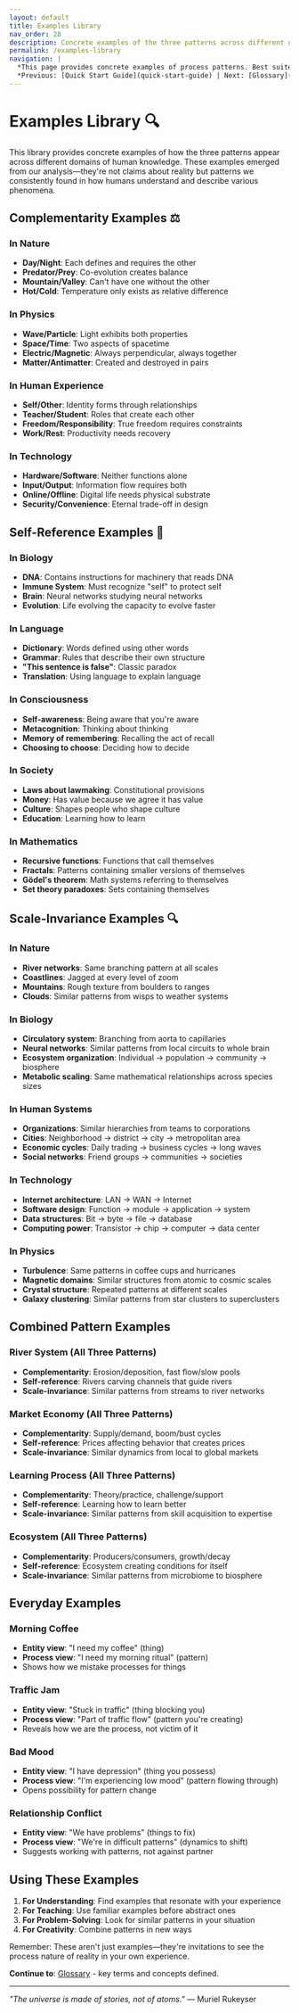 ```yaml
---
layout: default
title: Examples Library
nav_order: 28
description: Concrete examples of the three patterns across different domains
permalink: /examples-library
navigation: |
  *This page provides concrete examples of process patterns. Best suited for practical understanding.*  
  *Previous: [Quick Start Guide](quick-start-guide) | Next: [Glossary](glossary)*
---
```


# Examples Library 🔍

This library provides concrete examples of how the three patterns appear across different domains of human knowledge. These examples emerged from our analysis—they're not claims about reality but patterns we consistently found in how humans understand and describe various phenomena.

## Complementarity Examples ⚖️

### In Nature
- **Day/Night**: Each defines and requires the other
- **Predator/Prey**: Co-evolution creates balance
- **Mountain/Valley**: Can't have one without the other
- **Hot/Cold**: Temperature only exists as relative difference

### In Physics
- **Wave/Particle**: Light exhibits both properties
- **Space/Time**: Two aspects of spacetime
- **Electric/Magnetic**: Always perpendicular, always together
- **Matter/Antimatter**: Created and destroyed in pairs

### In Human Experience
- **Self/Other**: Identity forms through relationships
- **Teacher/Student**: Roles that create each other
- **Freedom/Responsibility**: True freedom requires constraints
- **Work/Rest**: Productivity needs recovery

### In Technology
- **Hardware/Software**: Neither functions alone
- **Input/Output**: Information flow requires both
- **Online/Offline**: Digital life needs physical substrate
- **Security/Convenience**: Eternal trade-off in design

## Self-Reference Examples 🔄

### In Biology
- **DNA**: Contains instructions for machinery that reads DNA
- **Immune System**: Must recognize "self" to protect self
- **Brain**: Neural networks studying neural networks
- **Evolution**: Life evolving the capacity to evolve faster

### In Language
- **Dictionary**: Words defined using other words
- **Grammar**: Rules that describe their own structure
- **"This sentence is false"**: Classic paradox
- **Translation**: Using language to explain language

### In Consciousness
- **Self-awareness**: Being aware that you're aware
- **Metacognition**: Thinking about thinking
- **Memory of remembering**: Recalling the act of recall
- **Choosing to choose**: Deciding how to decide

### In Society
- **Laws about lawmaking**: Constitutional provisions
- **Money**: Has value because we agree it has value
- **Culture**: Shapes people who shape culture
- **Education**: Learning how to learn

### In Mathematics
- **Recursive functions**: Functions that call themselves
- **Fractals**: Patterns containing smaller versions of themselves
- **Gödel's theorem**: Math systems referring to themselves
- **Set theory paradoxes**: Sets containing themselves

## Scale-Invariance Examples 🔍

### In Nature
- **River networks**: Same branching pattern at all scales
- **Coastlines**: Jagged at every level of zoom
- **Mountains**: Rough texture from boulders to ranges
- **Clouds**: Similar patterns from wisps to weather systems

### In Biology
- **Circulatory system**: Branching from aorta to capillaries
- **Neural networks**: Similar patterns from local circuits to whole brain
- **Ecosystem organization**: Individual → population → community → biosphere
- **Metabolic scaling**: Same mathematical relationships across species sizes

### In Human Systems
- **Organizations**: Similar hierarchies from teams to corporations
- **Cities**: Neighborhood → district → city → metropolitan area
- **Economic cycles**: Daily trading → business cycles → long waves
- **Social networks**: Friend groups → communities → societies

### In Technology
- **Internet architecture**: LAN → WAN → Internet
- **Software design**: Function → module → application → system
- **Data structures**: Bit → byte → file → database
- **Computing power**: Transistor → chip → computer → data center

### In Physics
- **Turbulence**: Same patterns in coffee cups and hurricanes
- **Magnetic domains**: Similar structures from atomic to cosmic scales
- **Crystal structure**: Repeated patterns at different scales
- **Galaxy clustering**: Similar patterns from star clusters to superclusters

## Combined Pattern Examples

### River System (All Three Patterns)
- **Complementarity**: Erosion/deposition, fast flow/slow pools
- **Self-reference**: Rivers carving channels that guide rivers
- **Scale-invariance**: Similar patterns from streams to river networks

### Market Economy (All Three Patterns)
- **Complementarity**: Supply/demand, boom/bust cycles
- **Self-reference**: Prices affecting behavior that creates prices
- **Scale-invariance**: Similar dynamics from local to global markets

### Learning Process (All Three Patterns)
- **Complementarity**: Theory/practice, challenge/support
- **Self-reference**: Learning how to learn better
- **Scale-invariance**: Similar patterns from skill acquisition to expertise

### Ecosystem (All Three Patterns)
- **Complementarity**: Producers/consumers, growth/decay
- **Self-reference**: Ecosystem creating conditions for itself
- **Scale-invariance**: Similar patterns from microbiome to biosphere

## Everyday Examples

### Morning Coffee
- **Entity view**: "I need my coffee" (thing)
- **Process view**: "I need my morning ritual" (pattern)
- Shows how we mistake processes for things

### Traffic Jam
- **Entity view**: "Stuck in traffic" (thing blocking you)
- **Process view**: "Part of traffic flow" (pattern you're creating)
- Reveals how we are the process, not victim of it

### Bad Mood
- **Entity view**: "I have depression" (thing you possess)
- **Process view**: "I'm experiencing low mood" (pattern flowing through)
- Opens possibility for pattern change

### Relationship Conflict
- **Entity view**: "We have problems" (things to fix)
- **Process view**: "We're in difficult patterns" (dynamics to shift)
- Suggests working with patterns, not against partner

## Using These Examples

1. **For Understanding**: Find examples that resonate with your experience
2. **For Teaching**: Use familiar examples before abstract ones
3. **For Problem-Solving**: Look for similar patterns in your situation
4. **For Creativity**: Combine patterns in new ways

Remember: These aren't just examples—they're invitations to see the process nature of reality in your own experience.

**Continue to**: [Glossary](glossary) - key terms and concepts defined.

---

*"The universe is made of stories, not of atoms."* — Muriel Rukeyser